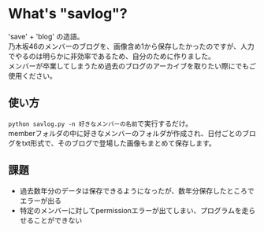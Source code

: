 # What's "savlog"?
\'save\' + \'blog\' の造語。  
乃木坂46のメンバーのブログを、画像含め1から保存したかったのですが、人力でやるのは明らかに非効率であるため、自分のために作りました。  
メンバーが卒業してしまうため過去のブログのアーカイブを取りたい際にでもご使用ください。

## 使い方
`python savlog.py -n 好きなメンバーの名前`で実行するだけ。  
memberフォルダの中に好きなメンバーのフォルダが作成され、日付ごとのブログをtxt形式で、そのブログで登場した画像もまとめて保存します。

## 課題
* 過去数年分のデータは保存できるようになったが、数年分保存したところでエラーが出る
* 特定のメンバーに対してpermissionエラーが出てしまい、プログラムを走らせることができない
